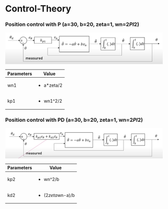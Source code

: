 # Control-Theory
### Position control with P (a=30, b=20, zeta=1, wn=2*PI*2)

![](Img/Img1.png)

|Parameters | Value |
|---|---|
|wn1 | <ul><li> a*zeta/2| 
|kp1 | <ul><li> wn1^2/2|

### Position control with PD (a=30, b=20, zeta=1, wn=2*PI*2)
![](Img/Img2.png)
  
|Parameters | Value |
|---|---|
|kp2 | <ul><li> wn^2/b| 
|kd2 | <ul><li> (2*zeta*wn-a)/b|
